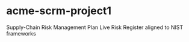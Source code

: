 # acme-scrm-project1
Supply-Chain Risk Management Plan  Live Risk Register aligned to NIST frameworks
